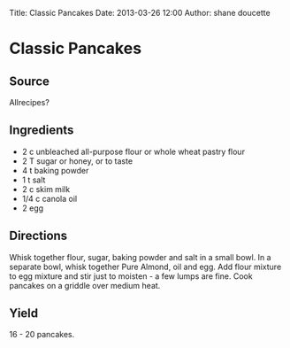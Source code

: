 Title: Classic Pancakes
Date: 2013-03-26 12:00
Author: shane doucette

# Classic Pancakes

## Source
Allrecipes?

## Ingredients
+ 2 c unbleached all-purpose flour or whole wheat pastry flour
+ 2 T sugar or honey, or to taste
+ 4 t baking powder
+ 1 t salt
+ 2 c skim milk
+ 1/4 c canola oil
+ 2 egg

## Directions
Whisk together flour, sugar, baking powder and salt in a small bowl. In a 
separate bowl, whisk together Pure Almond, oil and egg. Add flour mixture to 
egg mixture and stir just to moisten - a few lumps are fine. Cook pancakes on 
a griddle over medium heat.

## Yield
16 - 20 pancakes.



